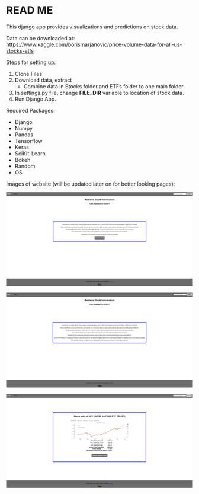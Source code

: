 # READ ME

This django app provides visualizations and predictions on stock data.

Data can be downloaded at: https://www.kaggle.com/borismarjanovic/price-volume-data-for-all-us-stocks-etfs

Steps for setting up:

1. Clone Files
2. Download data, extract
	- Combine data in Stocks folder and ETFs folder to one main folder
3. In settings.py file, change **FILE_DIR** variable to location of stock data.
4. Run Django App.

Required Packages:

- Django
- Numpy
- Pandas
- Tensorflow
- Keras
- SciKit-Learn
- Bokeh
- Random
- OS

Images of website (will be updated later on for better looking pages):

![](images/home_screen.png)

![](images/about_screen.png)

![](images/stock_screen.png)